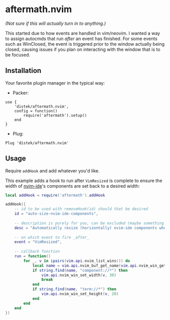 # aftermath.nvim

_(Not sure if this will actually turn in to anything.)_

This started due to how events are handled in vim/neovim. I wanted a way to assign autocmds that run _after_ an event has finished. For some events such as WinClosed, the event is triggered prior to the window actually being closed, causing issues if you plan on interacting with the window that is to be focused.

## Installation

Your favorite plugin manager in the typical way:
- Packer:
```
use {
    'distek/aftermath.nvim',
    config = function()
        require('aftermath').setup()
    end
}
```

- Plug:
```
Plug 'distek/aftermath.nvim'
```

## Usage
Require `addHook` and add whatever you'd like.

This example adds a hook to run after `VimResized` is complete to ensure the width of [nvim-ide](https://github.com/ldelossa/nvim-ide)'s components are set back to a desired width:
```lua
local addHook = require('aftermath').addHook

addHook({
    -- id to be used with removeHook(id) should that be desired
    id = "auto-size-nvim-ide-components",
    
    -- description is purely for you, can be excluded (maybe something in the future)
    desc = "Automatically resize (horizontally) nvim-ide components when vim is resized",
    
    -- on which event to fire _after_
    event = "VimResized",
    
    -- callback function
    run = function()
        for _, v in ipairs(vim.api.nvim_list_wins()) do
            local name = vim.api.nvim_buf_get_name(vim.api.nvim_win_get_buf(v))
            if string.find(name, "component://*") then
                vim.api.nvim_win_set_width(v, 30)
                break
            end
            if string.find(name, "term://*") then
                vim.api.nvim_win_set_height(v, 20)
            end
        end
    end
})
```
